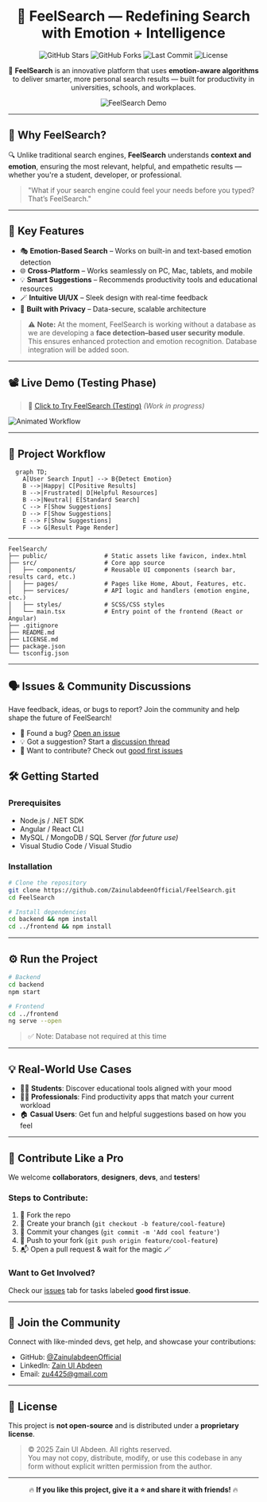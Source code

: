
<div align="center">

# 🌟 FeelSearch — Redefining Search with Emotion + Intelligence

![GitHub Stars](https://img.shields.io/github/stars/ZainulabdeenOfficial/FeelSearch?style=for-the-badge)
![GitHub Forks](https://img.shields.io/github/forks/ZainulabdeenOfficial/FeelSearch?style=for-the-badge)
![Last Commit](https://img.shields.io/github/last-commit/ZainulabdeenOfficial/FeelSearch?style=for-the-badge)
![License](https://img.shields.io/github/license/ZainulabdeenOfficial/FeelSearch?style=for-the-badge)

🎯 **FeelSearch** is an innovative platform that uses **emotion-aware algorithms** to deliver smarter, more personal search results — built for productivity in universities, schools, and workplaces.

![FeelSearch Demo](https://github.com/ZainulabdeenOfficial/FeelSearch/assets/demo-preview.gif)

</div>

---

## 🚀 Why FeelSearch?

🔍 Unlike traditional search engines, **FeelSearch** understands **context and emotion**, ensuring the most relevant, helpful, and empathetic results — whether you're a student, developer, or professional.

> "What if your search engine could feel your needs before you typed? That’s FeelSearch."

---

## 🧠 Key Features

- 🎭 **Emotion-Based Search** – Works on built-in and text-based emotion detection
- 🌐 **Cross-Platform** – Works seamlessly on PC, Mac, tablets, and mobile
- 💡 **Smart Suggestions** – Recommends productivity tools and educational resources
- 🪄 **Intuitive UI/UX** – Sleek design with real-time feedback
- 🔐 **Built with Privacy** – Data-secure, scalable architecture

> ⚠️ **Note:** At the moment, FeelSearch is working without a database as we are developing a **face detection–based user security module**. This ensures enhanced protection and emotion recognition. Database integration will be added soon.

---

## 📽 Live Demo (Testing Phase)

> 🚀 [Click to Try FeelSearch (Testing)](https://v0-feelsearch-concept.vercel.app/) *(Work in progress)*

![Animated Workflow](https://github.com/ZainulabdeenOfficial/FeelSearch/assets/workflow.gif)

---

## 🔧 Project Workflow

```mermaid
  graph TD;
    A[User Search Input] --> B{Detect Emotion}
    B -->|Happy| C[Positive Results]
    B -->|Frustrated| D[Helpful Resources]
    B -->|Neutral| E[Standard Search]
    C --> F[Show Suggestions]
    D --> F[Show Suggestions]
    E --> F[Show Suggestions]
    F --> G[Result Page Render]
```



---
```
FeelSearch/
├── public/                # Static assets like favicon, index.html
├── src/                   # Core app source
│   ├── components/        # Reusable UI components (search bar, results card, etc.)
│   ├── pages/             # Pages like Home, About, Features, etc.
│   ├── services/          # API logic and handlers (emotion engine, etc.)
│   ├── styles/            # SCSS/CSS styles
│   └── main.tsx           # Entry point of the frontend (React or Angular)
├── .gitignore
├── README.md
├── LICENSE.md
├── package.json
└── tsconfig.json
```
---
## 🗣️ Issues & Community Discussions

Have feedback, ideas, or bugs to report? Join the community and help shape the future of FeelSearch!

- 🐛 Found a bug? [Open an issue](https://github.com/ZainulabdeenOfficial/FeelSearch/issues)
- 💡 Got a suggestion? Start a [discussion thread](https://github.com/ZainulabdeenOfficial/FeelSearch/discussions)
- 🙋 Want to contribute? Check out [good first issues](https://github.com/ZainulabdeenOfficial/FeelSearch/issues?q=is%3Aopen+is%3Aissue+label%3A%22good+first+issue%22)

## 🛠️ Getting Started

### Prerequisites

- Node.js / .NET SDK
- Angular / React CLI
- MySQL / MongoDB / SQL Server *(for future use)*
- Visual Studio Code / Visual Studio

### Installation

```bash
# Clone the repository
git clone https://github.com/ZainulabdeenOfficial/FeelSearch.git
cd FeelSearch

# Install dependencies
cd backend && npm install
cd ../frontend && npm install
```

---

## ⚙️ Run the Project

```bash
# Backend
cd backend
npm start

# Frontend
cd ../frontend
ng serve --open
```

> ✅ Note: Database not required at this time

---

## 💡 Real-World Use Cases

- 👩‍🏫 **Students**: Discover educational tools aligned with your mood
- 🧑‍💻 **Professionals**: Find productivity apps that match your current workload
- 🏠 **Casual Users**: Get fun and helpful suggestions based on how you feel

---

## 🤝 Contribute Like a Pro

We welcome **collaborators**, **designers**, **devs**, and **testers**!

### Steps to Contribute:

1. 🍴 Fork the repo
2. 🧪 Create your branch (`git checkout -b feature/cool-feature`)
3. 💾 Commit your changes (`git commit -m 'Add cool feature'`)
4. 🚀 Push to your fork (`git push origin feature/cool-feature`)
5. 📬 Open a pull request & wait for the magic 🪄

### Want to Get Involved?
Check our [issues](https://github.com/ZainulabdeenOfficial/FeelSearch/issues) tab for tasks labeled **good first issue**.

---

## 📣 Join the Community

Connect with like-minded devs, get help, and showcase your contributions:

- GitHub: [@ZainulabdeenOfficial](https://github.com/ZainulabdeenOfficial)
- LinkedIn: [Zain Ul Abdeen](https://www.linkedin.com/in/zainulabdeenofficial/)
- Email: zu4425@gmail.com

---

## 📜 License

This project is **not open-source** and is distributed under a **proprietary license**.

> © 2025 Zain Ul Abdeen. All rights reserved.  
> You may not copy, distribute, modify, or use this codebase in any form without explicit written permission from the author.

---

<div align="center">

🔥 **If you like this project, give it a ⭐ and share it with friends!** 🔥

</div>

